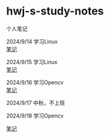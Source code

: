 # hwj-s-study-notes
个人笔记

2024/9/14 学习Linux     
[笔记](https://intronrewrite.github.io/hwj-s-study-notes/Linux学习笔记/index.html)

2024/9/15 学习Linux     
[笔记](https://intronrewrite.github.io/hwj-s-study-notes/Linux学习笔记/index.html)

2024/9/16 学习Opencv     
[笔记](https://intronrewrite.github.io/hwj-s-study-notes/Opencv学习笔记/index.html)

2024/9/17 中秋，不上班

2024/9/18 学习Opencv

[笔记](https://intronrewrite.github.io/hwj-s-study-notes/Opencv学习笔记/index.html)
